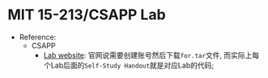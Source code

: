 # MIT 15-213/CSAPP Lab

+ Reference:
  + CSAPP
    + [Lab website](https://csapp.cs.cmu.edu/3e/labs.html): 官网说需要创建账号然后下载`for.tar`文件, 而实际上每个Lab后面的`Self-Study Handout`就是对应Lab的代码;

